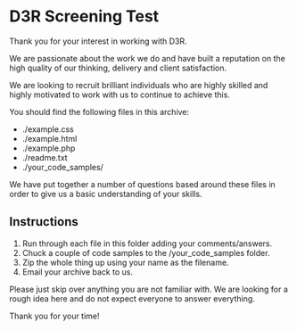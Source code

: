 # D3R Screening Test

Thank you for your interest in working with D3R.

We are passionate about the work we do and have built a reputation on
the high quality of our thinking, delivery and client satisfaction.

We are looking to recruit brilliant individuals who are highly skilled
and highly motivated to work with us to continue to achieve this.

You should find the following files in this archive:

- ./example.css
- ./example.html
- ./example.php
- ./readme.txt
- ./your_code_samples/

We have put together a number of questions based around these files
in order to give us a basic understanding of your skills.


## Instructions

1. Run through each file in this folder adding your comments/answers.
2. Chuck a couple of code samples to the /your_code_samples folder.
3. Zip the whole thing up using your name as the filename.
4. Email your archive back to us.


Please just skip over anything you are not familiar with. We are
looking for a rough idea here and do not expect everyone to answer
everything.

Thank you for your time!
